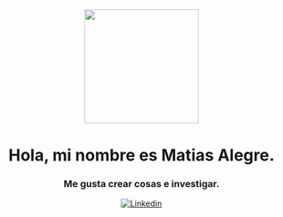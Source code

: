
<div id= "header" align= "center">
  <img src="https://media.giphy.com/media/CuuSHzuc0O166MRfjt/giphy.gif" width= "200"/>
  <h1 align="center">Hola, mi nombre es Matias Alegre.</h1>
  <h3 align="center">Me gusta crear cosas e investigar.</h3>
</div>


<div id= "badges" align="center">
  <a href= "https://www.linkedin.com/in/matiasandresalegre" target="_blank">
  <img alt="Linkedin" src="https://img.shields.io/badge/Linkedin-Link-azul">
</a>
